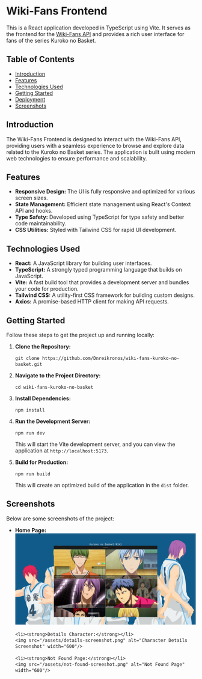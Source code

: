 <h1>Wiki-Fans Frontend</h1>

<p>This is a React application developed in TypeScript using Vite. It serves as the frontend for the <a href="https://github.com/Dnreikronos/wiki-fans-kuroko-no-basket">Wiki-Fans API</a> and provides a rich user interface for fans of the series Kuroko no Basket.</p>

<h2>Table of Contents</h2>
<ul>
    <li><a href="#introduction">Introduction</a></li>
    <li><a href="#features">Features</a></li>
    <li><a href="#technologies-used">Technologies Used</a></li>
    <li><a href="#getting-started">Getting Started</a></li>
    <li><a href="#deployment">Deployment</a></li>
    <li><a href="#screenshots">Screenshots</a></li>
</ul>

<h2 id="introduction">Introduction</h2>
<p>The Wiki-Fans Frontend is designed to interact with the Wiki-Fans API, providing users with a seamless experience to browse and explore data related to the Kuroko no Basket series. The application is built using modern web technologies to ensure performance and scalability.</p>

<h2 id="features">Features</h2>
<ul>
    <li><strong>Responsive Design:</strong> The UI is fully responsive and optimized for various screen sizes.</li>
    <li><strong>State Management:</strong> Efficient state management using React's Context API and hooks.</li>
    <li><strong>Type Safety:</strong> Developed using TypeScript for type safety and better code maintainability.</li>
    <li><strong>CSS Utilities:</strong> Styled with Tailwind CSS for rapid UI development.</li>
</ul>

<h2 id="technologies-used">Technologies Used</h2>
<ul>
    <li><strong>React:</strong> A JavaScript library for building user interfaces.</li>
    <li><strong>TypeScript:</strong> A strongly typed programming language that builds on JavaScript.</li>
    <li><strong>Vite:</strong> A fast build tool that provides a development server and bundles your code for production.</li>
    <li><strong>Tailwind CSS:</strong> A utility-first CSS framework for building custom designs.</li>
    <li><strong>Axios:</strong> A promise-based HTTP client for making API requests.</li>
</ul>

<h2 id="getting-started">Getting Started</h2>
<p>Follow these steps to get the project up and running locally:</p>
<ol>
    <li><strong>Clone the Repository:</strong>
        <pre><code>git clone https://github.com/Dnreikronos/wiki-fans-kuroko-no-basket.git</code></pre>
    </li>
    <li><strong>Navigate to the Project Directory:</strong>
        <pre><code>cd wiki-fans-kuroko-no-basket</code></pre>
    </li>
    <li><strong>Install Dependencies:</strong>
        <pre><code>npm install</code></pre>
    </li>
    <li><strong>Run the Development Server:</strong>
        <pre><code>npm run dev</code></pre>
        <p>This will start the Vite development server, and you can view the application at <code>http://localhost:5173</code>.</p>
    </li>
    <li><strong>Build for Production:</strong>
        <pre><code>npm run build</code></pre>
        <p>This will create an optimized build of the application in the <code>dist</code> folder.</p>
    </li>
</ol>

<h2 id="screenshots">Screenshots</h2>
<p>Below are some screenshots of the project:</p>

<ul>
    <li><strong>Home Page:</strong></li>
    <img src="/assets/screen_home_page.png" alt="Home Page Screenshot" width="600"/>
    
    <li><strong>Details Character:</strong></li>
    <img src="/assets/details-screenshot.png" alt="Character Details Screenshot" width="600"/>

    <li><strong>Not Found Page:</strong></li>
    <img src="/assets/not-found-screeshot.png" alt="Not Found Page" width="600"/>
</ul>
